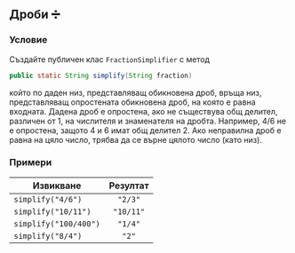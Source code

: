 ## Дроби :heavy_division_sign:

### Условие

Създайте публичен клас `FractionSimplifier` с метод

```java
public static String simplify(String fraction)
```

който по даден низ, представляващ обикновена дроб, връща низ, представляващ опростената обикновена дроб, на която е равна входната. Дадена дроб е опростена, ако не съществува общ делител, различен от 1, на числителя и знаменателя на дробта. Например, 4/6 не е опростена, защото 4 и 6 имат общ делител 2. Ако неправилна дроб е равна на цяло число, трябва да се върне цялото число (като низ).

### Примери

| Извикване             | Резултат  |
| --------------------- |:---------:|
| `simplify("4/6")`     | `"2/3"`   |
| `simplify("10/11")`   | `"10/11"` |
| `simplify("100/400")` | `"1/4"`   |
| `simplify("8/4")`     | `"2"`     |
